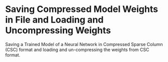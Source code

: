 # Saving Compressed Model Weights in File and Loading and Uncompressing Weights
Saving a Trained Model of a Neural Network in Compressed Sparse Column (CSC) format and loading and un-compressing the weights  from CSC format.
